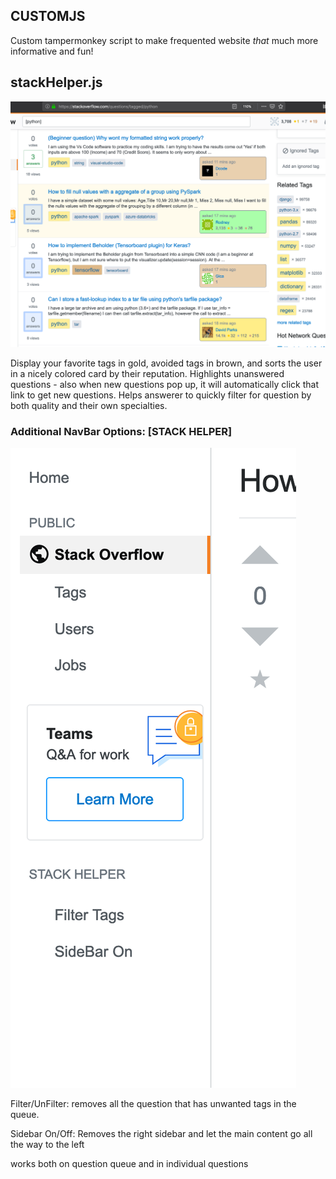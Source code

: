 ## CUSTOMJS

Custom tampermonkey script to make frequented website *that* much more informative and fun!

## stackHelper.js

![More informative stackoverflow, with personal preferences](/images/SC_9.png)<!-- .element style="width: 60%;" -->

Display your favorite tags in gold, avoided tags in brown, and sorts the user in a nicely colored card by their reputation. Highlights unanswered questions - also when new questions pop up, it will automatically click that link to get new questions. Helps answerer to quickly filter for question by both quality and their own specialties.

### Additional NavBar Options: [STACK HELPER]

![A small sidebar to toggle unwanted tag and the SideBar](/images/SC_11.png)<!-- .element style="width: 20%;" -->

Filter/UnFilter: removes all the question that has unwanted tags in the queue.

Sidebar On/Off: Removes the right sidebar and let the main content go all the way to the left

works both on question queue and in individual questions

